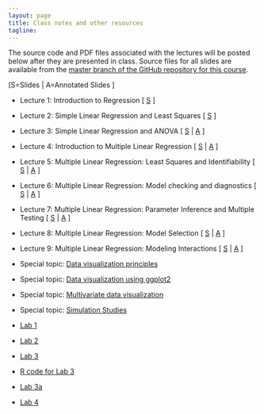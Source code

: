 ```yaml
---
layout: page
title: Class notes and other resources
tagline: 
---
```


<!--Some lectures from the course will be available as [video lectures](https://umass.echo360.com/ess/portal/section/6c47935b-4969-45f0-8498-904023f6eb3f). -->
The source code and PDF files associated with the lectures will be posted below after they are presented in class. Source files for all slides are available from the [master branch of the GitHub repository for this course](https://github.com/nickreich/applied-regression-2016).


\[S=Slides \| A=Annotated Slides \]

* Lecture 1: Introduction to Regression  \[  [S](../assets/lectures/lecture1-intro-regression/lecture1-intro-regression.pdf) \]
* Lecture 2: Simple Linear Regression and Least Squares \[  [S](../assets/lectures/lecture2-slr-basics/lecture2-slr-basics.pdf) \]
* Lecture 3: Simple Linear Regression and ANOVA \[ [S](../assets/lectures/lecture3-slr-anova/lecture3-slr-anova.pdf) \|  [A](../assets/lectures/lecture3-slr-anova/lecture3-slr-anova-annotated.pdf) \]
* Lecture 4: Introduction to Multiple Linear Regression \[ [S](../assets/lectures/lecture4-mlr-intro/lecture4-mlr-intro.pdf) \|  [A](../assets/lectures/lecture4-mlr-intro/lecture4-mlr-intro-annotated.pdf) \]
* Lecture 5: Multiple Linear Regression: Least Squares and Identifiability \[ [S](../assets/lectures/lecture5-mlr-estimation-formulation/lecture5-mlr-estimation-formulation.pdf) \|  [A](../assets/lectures/lecture5-mlr-estimation-formulation/lecture5-mlr-estimation-formulation-annotated.pdf) \]
* Lecture 6: Multiple Linear Regression: Model checking and diagnostics \[ [S](../assets/lectures/lecture6-mlr-checking/lecture6-mlr-checking.pdf) \| [A](../assets/lectures/lecture6-mlr-checking/lecture6-mlr-checking-annotated.pdf) \]
* Lecture 7: Multiple Linear Regression: Parameter Inference and Multiple Testing \[ [S](../assets/lectures/lecture7-mlr-inference/lecture7-mlr-inference.pdf) \|  [A](../assets/lectures/lecture7-mlr-inference/lecture7-mlr-inference-annotated.pdf)  \]
* Lecture 8: Multiple Linear Regression: Model Selection \[ [S](../assets/lectures/lecture8-model-selection/lecture8-mlr-model-selection.pdf) \| [A](../assets/lectures/lecture8-model-selection/lecture8-mlr-model-selection-annotated.pdf)  \]
* Lecture 9: Multiple Linear Regression: Modeling Interactions \[ [S](../assets/lectures/lecture9-mlr-interaction/lecture9-mlr-interactions.pdf) \| [A](../assets/lectures/lecture9-mlr-interaction/lecture9-mlr-interactions-annotated.pdf) \]

* Special topic: [Data visualization principles](http://nickreich.github.io/data-stories-2016/assets/lectures/data-viz-ggplot/data-viz-ggplot.html)
* Special topic: [Data visualization using ggplot2](http://nickreich.github.io/data-stories-2016/assets/lectures/data-viz-ggplot/data-viz-ggplot.html#1)
* Special topic: [Multivariate data visualization](http://nickreich.github.io/data-stories-2016/assets/lectures/data-viz-NHANES/Presentation-NHANES.html#1)
* Special topic: [Simulation Studies](../assets/lectures/specialtopic1-simulation/specialtopic1-simulation.pdf)


* [Lab 1](../assets/labs/lab1-intro-slr/lab1-intro-slr.pdf)
* [Lab 2](../assets/labs/lab2-mlr/lab2-intro-mlr.pdf)
* [Lab 3](../assets/labs/lab3-mlr-inference/lab3-mlr-inference.pdf)
* [R code for Lab 3](../assets/labs/lab3-mlr-inference/sampling-distribution-simulation.R)
* [Lab 3a](../assets/labs/lab3a-global-tests/global-tests.html)
* [Lab 4](../assets/labs/lab4-mlr-selection/lab4-mlr-selection.pdf)


<!--

* Lecture 8: Multiple Linear Regression: Multiple testing \[ [S](../assets/lectures/lecture8-mlr-multiple-testing/lecture8-mlr-multiple-testing.pdf) \| [A](../assets/lectures/lecture8-mlr-multiple-testing/lecture8-mlr-multiple-testing-annotated.pdf) \]
* Lecture 9: Multiple Linear Regression: Model checking \[ [S](../assets/lectures/lecture9-mlr-model-checking/lecture9-mlr-model-checking.pdf) \| [A](../assets/lectures/lecture9-mlr-model-checking/lecture9-mlr-model-checking-annotated.pdf) \]
* Lecture 10: Multiple Linear Regression: Model selection \[ [S](../assets/lectures/lecture10-mlr-model-selection/lecture10-mlr-model-selection.pdf) \| [A](../assets/lectures/lecture10-mlr-model-selection/lecture10-mlr-model-selection-annotated.pdf) \]
* Lecture 11: Multiple Linear Regression: Practical miscellany (added variable plots, interactions, predictor transformations) \[ [S](../assets/lectures/lecture11-mlr-interaction-transformation/lecture11-mlr-interactions-transformations.pdf) \| [A](../assets/lectures/lecture11-mlr-interaction-transformation/lecture11-mlr-interactions-transformations-annotated.pdf) \]
* Lecture 12: Using splines in regression \[ [S](../assets/lectures/lecture12-splines/lecture12-splines.pdf) \| [A](../assets/lectures/lecture12-splines/lecture12-splines-annotated.pdf) \]
* Lecture 13: Logistic Regression \[ [S](../assets/lectures/lecture13-logistic-regression/lecture13-logistic-regression.pdf) \| A \]
* Lecture 14: Longitudinal Data Analysis \[ [S](../assets/lectures/lecture14-longitudinal-data/lecture14-longitudinal-data.pdf) \| [A](../assets/lectures/lecture14-longitudinal-data/lecture14-longitudinal-data-annotated.pdf) \]
* Special Topic 1: Implementing Simulation Studies \[ [S](../assets/lectures/specialtopic1-simulation/specialtopic1-simulation.pdf) \| [A](../assets/lectures/specialtopic1-simulation/specialtopic1-simulation-annotated.pdf) \]
* Special Topic 2: Simulating Power \[ [S](../assets/lectures/specialtopic2-power-simulation/specialtopic2-power-simulation.pdf) \| [A](../assets/lectures/specialtopic2-power-simulation/specialtopic2-power-simulation-annotated.pdf) \] -->
